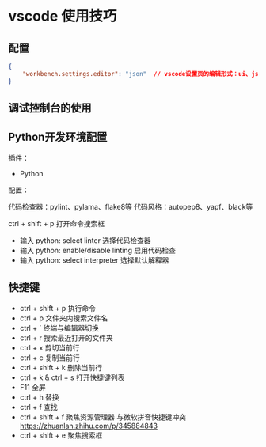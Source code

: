 # vscode 使用技巧

## 配置

```json
{
    "workbench.settings.editor": "json"  // vscode设置页的编辑形式：ui、json
}
```

## 调试控制台的使用

## Python开发环境配置

插件：

- Python

配置：

代码检查器：pylint、pylama、flake8等
代码风格：autopep8、yapf、black等

ctrl + shift + p 打开命令搜索框

- 输入 python: select linter 选择代码检查器
- 输入 python: enable/disable linting  启用代码检查
- 输入 python: select interpreter  选择默认解释器

## 快捷键

- ctrl + shift + p 执行命令
- ctrl + p 文件夹内搜索文件名
- ctrl + ` 终端与编辑器切换
- ctrl + r 搜索最近打开的文件夹
- ctrl + x 剪切当前行
- ctrl + c 复制当前行
- ctrl + shift + k 删除当前行
- ctrl + k & ctrl + s 打开快捷键列表
- F11 全屏
- ctrl + h 替换
- ctrl + f 查找
- ctrl + shift + f 聚焦资源管理器  与微软拼音快捷键冲突 <https://zhuanlan.zhihu.com/p/345884843>
- ctrl + shift + e 聚焦搜索框

